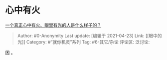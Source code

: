 # 心中有火
[一个真正心中有火、眼里有光的人是什么样子的？](https://www.zhihu.com/question/424454066/answer/1851255537)

> Author: #0-Anonymity
> Last update: [编辑于 2021-04-23]
> Link: [[眼中的光]]
> Category: #“就你机灵”系列
> Tag: #6-其它/杂论
> 评论区:
> 泛讨论:

困 。
